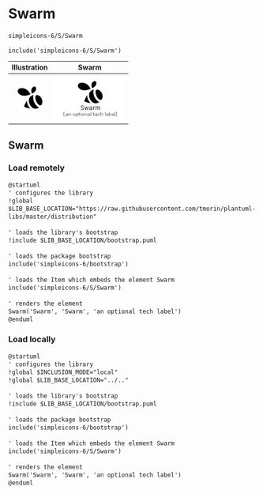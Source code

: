 # Swarm


```text
simpleicons-6/S/Swarm
```

```text
include('simpleicons-6/S/Swarm')
```



| Illustration | Swarm |
| :---: | :---: |
| ![illustration for Illustration](../../simpleicons-6/S/Swarm.png) | ![illustration for Swarm](../../simpleicons-6/S/Swarm.Local.png) |




## Swarm

### Load remotely
```plantuml
@startuml
' configures the library
!global $LIB_BASE_LOCATION="https://raw.githubusercontent.com/tmorin/plantuml-libs/master/distribution"

' loads the library's bootstrap
!include $LIB_BASE_LOCATION/bootstrap.puml

' loads the package bootstrap
include('simpleicons-6/bootstrap')

' loads the Item which embeds the element Swarm
include('simpleicons-6/S/Swarm')

' renders the element
Swarm('Swarm', 'Swarm', 'an optional tech label')
@enduml
```

### Load locally
```plantuml
@startuml
' configures the library
!global $INCLUSION_MODE="local"
!global $LIB_BASE_LOCATION="../.."

' loads the library's bootstrap
!include $LIB_BASE_LOCATION/bootstrap.puml

' loads the package bootstrap
include('simpleicons-6/bootstrap')

' loads the Item which embeds the element Swarm
include('simpleicons-6/S/Swarm')

' renders the element
Swarm('Swarm', 'Swarm', 'an optional tech label')
@enduml
```

